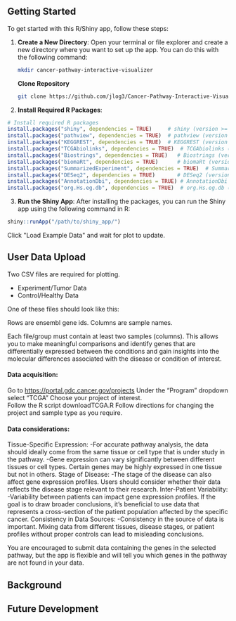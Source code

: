 ## Getting Started

To get started with this R/Shiny app, follow these steps:

1. **Create a New Directory**: Open your terminal or file explorer and create a new directory where you want to set up the app. You can do this with the following command:

   ```bash
   mkdir cancer-pathway-interactive-visualizer
   ```
   **Clone Repository**
   ```bash
   git clone https://github.com/jlog3/Cancer-Pathway-Interactive-Visualizer.git cancer-pathway-interactive-visualizer
   ```
2. **Install Required R Packages**:
```R
# Install required R packages
install.packages("shiny", dependencies = TRUE)     # shiny (version >= 1.8.0)
install.packages("pathview", dependencies = TRUE)  # pathview (version >= 1.42.0)
install.packages("KEGGREST", dependencies = TRUE)  # KEGGREST (version >= 1.42.0)
install.packages("TCGAbiolinks", dependencies = TRUE)  # TCGAbiolinks (version >= 2.30.0)
install.packages("Biostrings", dependencies = TRUE)   # Biostrings (version >= 2.70.1)
install.packages("biomaRt", dependencies = TRUE)      # biomaRt (version >= 2.58.0)
install.packages("SummarizedExperiment", dependencies = TRUE)  # SummarizedExperiment (version >= 1.32.0)
install.packages("DESeq2", dependencies = TRUE)       # DESeq2 (version >= 1.42.0)
install.packages("AnnotationDbi", dependencies = TRUE) # AnnotationDbi (version >= 1.64.1)
install.packages("org.Hs.eg.db", dependencies = TRUE)  # org.Hs.eg.db (version >= 3.18.0)
```

3. **Run the Shiny App**:
After installing the packages, you can run the Shiny app using the following command in R:
```R
shiny::runApp("/path/to/shiny_app/")
```
Click "Load Example Data" and wait for plot to update. 


## User Data Upload
Two CSV files are required for plotting. 
- Experiment/Tumor Data
- Control/Healthy Data

One of these files should look like this:
<img url>

Rows are ensembl gene ids. 
Columns are sample names.

Each file/group must contain at least two samples (columns). 
This allows you to make meaningful comparisons and identify genes that are differentially expressed between the conditions and gain insights into the molecular differences associated with the disease or condition of interest.

#### Data acquisition:
Go to https://portal.gdc.cancer.gov/projects
Under the “Program” dropdown select “TCGA”
Choose your project of interest.  
Follow the R script  downloadTCGA.R
Follow directions for changing the project and sample type as you require. 

#### Data considerations: 
Tissue-Specific Expression:
-For accurate pathway analysis, the data should ideally come from the same tissue or cell type that is under study in the pathway.
-Gene expression can vary significantly between different tissues or cell types. Certain genes may be highly expressed in one tissue but not in others.
Stage of Disease:
-The stage of the disease can also affect gene expression profiles. Users should consider whether their data reflects the disease stage relevant to their research.
Inter-Patient Variability:
-Variability between patients can impact gene expression profiles. If the goal is to draw broader conclusions, it’s beneficial to use data that represents a cross-section of the patient population affected by the specific cancer.
Consistency in Data Sources:
-Consistency in the source of data is important. Mixing data from different tissues, disease stages, or patient profiles without proper controls can lead to misleading conclusions.

You are encouraged to submit data containing the genes in the selected pathway, but the app is flexible and will tell you which genes in the pathway are not found in your data.


## Background

## Future Development
